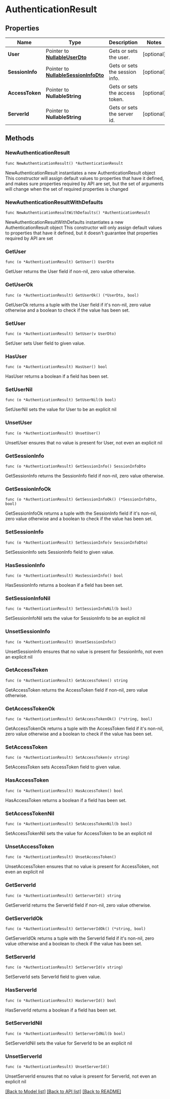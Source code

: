 # AuthenticationResult

## Properties

Name | Type | Description | Notes
------------ | ------------- | ------------- | -------------
**User** | Pointer to [**NullableUserDto**](UserDto.md) | Gets or sets the user. | [optional] 
**SessionInfo** | Pointer to [**NullableSessionInfoDto**](SessionInfoDto.md) | Gets or sets the session info. | [optional] 
**AccessToken** | Pointer to **NullableString** | Gets or sets the access token. | [optional] 
**ServerId** | Pointer to **NullableString** | Gets or sets the server id. | [optional] 

## Methods

### NewAuthenticationResult

`func NewAuthenticationResult() *AuthenticationResult`

NewAuthenticationResult instantiates a new AuthenticationResult object
This constructor will assign default values to properties that have it defined,
and makes sure properties required by API are set, but the set of arguments
will change when the set of required properties is changed

### NewAuthenticationResultWithDefaults

`func NewAuthenticationResultWithDefaults() *AuthenticationResult`

NewAuthenticationResultWithDefaults instantiates a new AuthenticationResult object
This constructor will only assign default values to properties that have it defined,
but it doesn't guarantee that properties required by API are set

### GetUser

`func (o *AuthenticationResult) GetUser() UserDto`

GetUser returns the User field if non-nil, zero value otherwise.

### GetUserOk

`func (o *AuthenticationResult) GetUserOk() (*UserDto, bool)`

GetUserOk returns a tuple with the User field if it's non-nil, zero value otherwise
and a boolean to check if the value has been set.

### SetUser

`func (o *AuthenticationResult) SetUser(v UserDto)`

SetUser sets User field to given value.

### HasUser

`func (o *AuthenticationResult) HasUser() bool`

HasUser returns a boolean if a field has been set.

### SetUserNil

`func (o *AuthenticationResult) SetUserNil(b bool)`

 SetUserNil sets the value for User to be an explicit nil

### UnsetUser
`func (o *AuthenticationResult) UnsetUser()`

UnsetUser ensures that no value is present for User, not even an explicit nil
### GetSessionInfo

`func (o *AuthenticationResult) GetSessionInfo() SessionInfoDto`

GetSessionInfo returns the SessionInfo field if non-nil, zero value otherwise.

### GetSessionInfoOk

`func (o *AuthenticationResult) GetSessionInfoOk() (*SessionInfoDto, bool)`

GetSessionInfoOk returns a tuple with the SessionInfo field if it's non-nil, zero value otherwise
and a boolean to check if the value has been set.

### SetSessionInfo

`func (o *AuthenticationResult) SetSessionInfo(v SessionInfoDto)`

SetSessionInfo sets SessionInfo field to given value.

### HasSessionInfo

`func (o *AuthenticationResult) HasSessionInfo() bool`

HasSessionInfo returns a boolean if a field has been set.

### SetSessionInfoNil

`func (o *AuthenticationResult) SetSessionInfoNil(b bool)`

 SetSessionInfoNil sets the value for SessionInfo to be an explicit nil

### UnsetSessionInfo
`func (o *AuthenticationResult) UnsetSessionInfo()`

UnsetSessionInfo ensures that no value is present for SessionInfo, not even an explicit nil
### GetAccessToken

`func (o *AuthenticationResult) GetAccessToken() string`

GetAccessToken returns the AccessToken field if non-nil, zero value otherwise.

### GetAccessTokenOk

`func (o *AuthenticationResult) GetAccessTokenOk() (*string, bool)`

GetAccessTokenOk returns a tuple with the AccessToken field if it's non-nil, zero value otherwise
and a boolean to check if the value has been set.

### SetAccessToken

`func (o *AuthenticationResult) SetAccessToken(v string)`

SetAccessToken sets AccessToken field to given value.

### HasAccessToken

`func (o *AuthenticationResult) HasAccessToken() bool`

HasAccessToken returns a boolean if a field has been set.

### SetAccessTokenNil

`func (o *AuthenticationResult) SetAccessTokenNil(b bool)`

 SetAccessTokenNil sets the value for AccessToken to be an explicit nil

### UnsetAccessToken
`func (o *AuthenticationResult) UnsetAccessToken()`

UnsetAccessToken ensures that no value is present for AccessToken, not even an explicit nil
### GetServerId

`func (o *AuthenticationResult) GetServerId() string`

GetServerId returns the ServerId field if non-nil, zero value otherwise.

### GetServerIdOk

`func (o *AuthenticationResult) GetServerIdOk() (*string, bool)`

GetServerIdOk returns a tuple with the ServerId field if it's non-nil, zero value otherwise
and a boolean to check if the value has been set.

### SetServerId

`func (o *AuthenticationResult) SetServerId(v string)`

SetServerId sets ServerId field to given value.

### HasServerId

`func (o *AuthenticationResult) HasServerId() bool`

HasServerId returns a boolean if a field has been set.

### SetServerIdNil

`func (o *AuthenticationResult) SetServerIdNil(b bool)`

 SetServerIdNil sets the value for ServerId to be an explicit nil

### UnsetServerId
`func (o *AuthenticationResult) UnsetServerId()`

UnsetServerId ensures that no value is present for ServerId, not even an explicit nil

[[Back to Model list]](../README.md#documentation-for-models) [[Back to API list]](../README.md#documentation-for-api-endpoints) [[Back to README]](../README.md)



